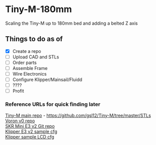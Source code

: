# Tiny-M-180mm
Scaling the Tiny-M up to 180mm bed and adding a belted Z axis

## Things to do as of 
- [x] Create a repo
- [ ] Upload CAD and STLs
- [ ] Order parts
- [ ] Assemble Frame
- [ ] Wire Electronics
- [ ] Configure Klipper/Mainsail/Fluidd
- [ ] ????
- [ ] Profit

### Reference URLs for quick finding later
[Tiny-M main repo](https://github.com/gsl12/Tiny-M/tree/master/STLs) - https://github.com/gsl12/Tiny-M/tree/master/STLs<br/>
[Voron v0 repo](https://github.com/VoronDesign/Voron-0)<br/>
[SKR Mini E3 v2 Git repo](https://github.com/bigtreetech/BIGTREETECH-SKR-mini-E3)<br/>
[Klipper E3 v2 sample cfg](https://github.com/KevinOConnor/klipper/blob/master/config/generic-bigtreetech-skr-mini-e3-v2.0.cfg)<br/>
[Klipper sample LCD cfg](https://github.com/KevinOConnor/klipper/blob/master/config/sample-lcd.cfg)<br/>
